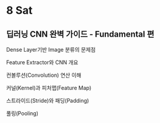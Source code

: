 # 8 Sat

## 딥러닝 CNN 완벽 가이드 - Fundamental 편

Dense Layer기반 Image 분류의 문제점

Feature Extractor와 CNN 개요

컨볼루션\(Convolution\) 연산 이해

커널\(Kernel\)과 피처맵\(Feature Map\)

스트라이드\(Stride\)와 패딩\(Padding\)

풀링\(Pooling\)

